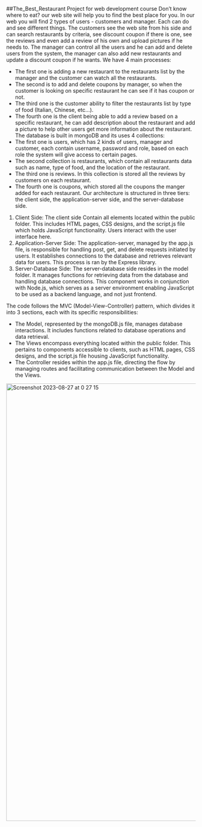 ##The_Best_Restaurant
Project for web development course
Don’t know where to eat? our web site will help you to find the best place for you.
In our web you will find 2 types of users - customers and manager. Each can do and see different things.
The customers see the web site from his side and can search restaurants by criteria, see discount coupon if there is one, see the reviews and even add a review of his own and upload pictures if he needs to.
The manager can control all the users and he can add and delete users from the system, the manager can also add new restaurants and update a discount coupon if he wants.
We have 4 main processes:
-	The first one is adding a new restaurant to the restaurants list by the manager and the customer can watch all the restaurants.
-	The second is to add and delete coupons by manager, so when the customer is looking on specific restaurant he can see if it has coupon or not.
-	The third one is the customer ability to filter the restaurants list by type of food (Italian, Chinese, etc...).
-	The fourth one is the client being able to add a review based on a specific restaurant, he can add description about the restaurant and add a picture to help other users get more information about the restaurant.
The database is built in mongoDB and its uses 4 collections:
-	The first one is users, which has 2 kinds of users, manager and customer, each contain username, password and role, based on each role the system will give access  to certain pages.
-	The second collection is restaurants, which contain all restaurants data such as name, type of food, and the location of the restaurant.
-	The third one is reviews. In this collection is stored all the reviews by customers on each restaurant.
-	The fourth one is coupons, which stored all the coupons the manger added for each restaurant.
Our architecture is structured in three tiers: the client side, the application-server side, and the server-database side.
1.	Client Side: The client side Contain all elements located within the public folder. This includes HTML pages, CSS designs, and the script.js file which holds JavaScript functionality. Users interact with the user interface here. 
2.	Application-Server Side: The application-server, managed by the app.js file, is responsible for handling post, get, and delete requests initiated by users. It establishes connections to the database and retrieves relevant data for users. This process is ran by the Express library.
3.	Server-Database Side: The server-database side resides in the model folder. It manages functions for retrieving data from the database and handling database connections. This component works in conjunction with Node.js, which serves as a server environment enabling JavaScript to be used as a backend language, and not just frontend.

The code follows the MVC (Model-View-Controller) pattern, which divides it into 3 sections, each with its specific responsibilities:
-	The Model, represented by the mongoDB.js file, manages database interactions. It includes functions related to database operations and data retrieval. 
-	The Views encompass everything located within the public folder. This pertains to components accessible to clients, such as HTML pages, CSS designs, and the script.js file housing JavaScript functionality.
-	The Controller resides within the app.js file, directing the flow by managing routes and facilitating communication between the Model and the Views. 

[](url)
<img width="1163" alt="Screenshot 2023-08-27 at 0 27 15" src="https://github.com/shaySho1/web_project/assets/110743152/1f9bb70d-1c9d-43b3-a4ae-60d469fcab97">




